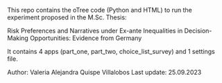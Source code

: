 This repo contains the oTree code (Python and HTML) to run the experiment proposed in the M.Sc. Thesis:

Risk Preferences and Narratives under Ex-ante Inequalities in 
Decision-Making Opportunities: Evidence from Germany

It contains 4 apps (part_one, part_two, choice_list_survey) and 1 settings file.

Author: Valeria Alejandra Quispe Villalobos
Last update: 25.09.2023
